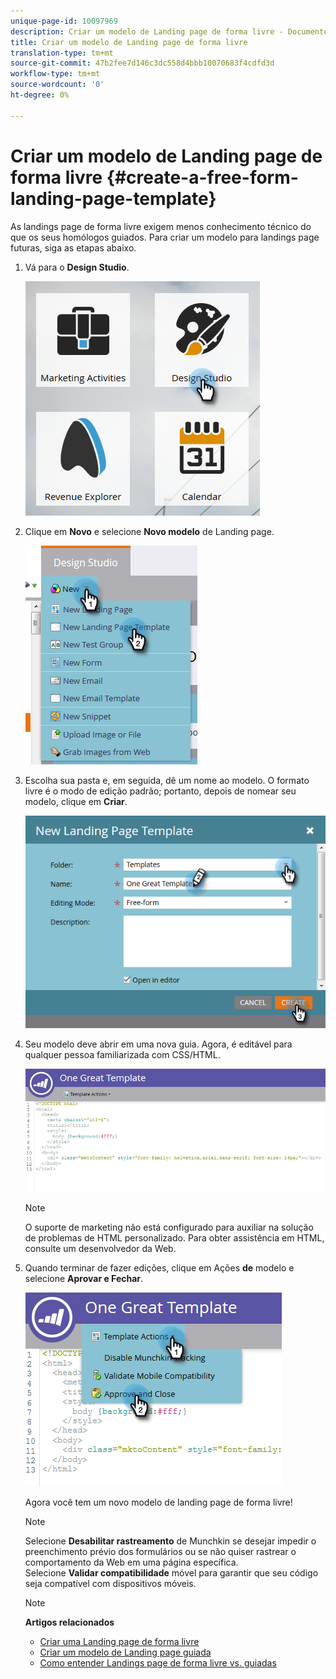 ```yaml
---
unique-page-id: 10097969
description: Criar um modelo de Landing page de forma livre - Documentos de marketing - Documentação do produto
title: Criar um modelo de Landing page de forma livre
translation-type: tm+mt
source-git-commit: 47b2fee7d146c3dc558d4bbb10070683f4cdfd3d
workflow-type: tm+mt
source-wordcount: '0'
ht-degree: 0%

---
```



# Criar um modelo de Landing page de forma livre {#create-a-free-form-landing-page-template}

As landings page de forma livre exigem menos conhecimento técnico do que os seus homólogos guiados. Para criar um modelo para landings page futuras, siga as etapas abaixo.

1. Vá para o **Design Studio**.

   ![](assets/one.png)

1. Clique em **Novo** e selecione **Novo modelo** de Landing page.

   ![](assets/two.png)

1. Escolha sua pasta e, em seguida, dê um nome ao modelo. O formato livre é o modo de edição padrão; portanto, depois de nomear seu modelo, clique em **Criar**.

   ![](assets/three.png)

1. Seu modelo deve abrir em uma nova guia. Agora, é editável para qualquer pessoa familiarizada com CSS/HTML.

   ![](assets/four.png)

   >[!NOTE]
   >
   >O suporte de marketing não está configurado para auxiliar na solução de problemas de HTML personalizado. Para obter assistência em HTML, consulte um desenvolvedor da Web.

1. Quando terminar de fazer edições, clique em Ações **de** modelo e selecione **Aprovar e Fechar**.

   ![](assets/five.png)

   Agora você tem um novo modelo de landing page de forma livre!

   >[!NOTE]
   >
   >Selecione **Desabilitar rastreamento** de Munchkin se desejar impedir o preenchimento prévio dos formulários ou se não quiser rastrear o comportamento da Web em uma página específica.\
   >Selecione **Validar compatibilidade** móvel para garantir que seu código seja compatível com dispositivos móveis.

   >[!NOTE]
   >
   >**Artigos relacionados**
   >
   >    
   >    
   >    * [Criar uma Landing page de forma livre](../../../../product-docs/demand-generation/landing-pages/free-form-landing-pages/create-a-free-form-landing-page.md)
   >    * [Criar um modelo de Landing page guiada](create-a-guided-landing-page-template.md)
   >    * [Como entender Landings page de forma livre vs. guiadas](../../../../product-docs/demand-generation/landing-pages/understanding-landing-pages/understanding-free-form-vs-guided-landing-pages.md)


